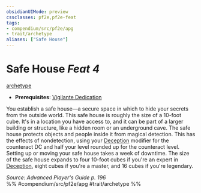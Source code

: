 ```yaml
---
obsidianUIMode: preview
cssclasses: pf2e,pf2e-feat
tags:
- compendium/src/pf2e/apg
- trait/archetype
aliases: ["Safe House"]
---
```

# Safe House  *Feat 4*  
[archetype](rules/traits/archetype.md "Archetype Feat Trait")  

- **Prerequisites**: [Vigilante Dedication](compendium/feats/vigilante-dedication-apg.md)

You establish a safe house—a secure space in which to hide your secrets from the outside world. This safe house is roughly the size of a 10-foot cube. It's in a location you have access to, and it can be part of a larger building or structure, like a hidden room or an underground cave. The safe house protects objects and people inside it from magical detection. This has the effects of nondetection, using your [Deception](compendium/skills.md#Deception) modifier for the counteract DC and half your level rounded up for the counteract level. Setting up or moving your safe house takes a week of downtime. The size of the safe house expands to four 10-foot cubes if you're an expert in [Deception](compendium/skills.md#Deception), eight cubes if you're a master, and 16 cubes if you're legendary.

*Source: Advanced Player's Guide p. 196*  
%% #compendium/src/pf2e/apg #trait/archetype %%